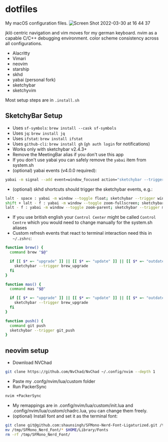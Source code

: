# dotfiles
My macOS configuration files.
![Screen Shot 2022-03-30 at 16 44 37](https://user-images.githubusercontent.com/22680421/160863687-d7ba7ef5-4001-452d-810d-36e99a75d372.png)

jklö centric navigation and vim moves for my german keyboard.
nvim as a capable C/C++ debugging environment.
color scheme consistency across all configurations.

* Alacritty
* Vimari
* neovim
* starship
* skhd
* yabai (personal fork)
* sketchybar
* sketchyvim

Most setup steps are in `.install.sh`

SketchyBar Setup
----------------------
* Uses `sf-symbols`: `brew install --cask sf-symbols`
* Uses `jq`: `brew install jq`
* Uses `ifstat`: `brew install ifstat`
* Uses `github-cli`: `brew install gh` (`gh auth login` for notifications)
* Works only with sketchybar v2.4.3+
* Remove the MeetingBar alias if you don't use this app
* If you don't use yabai you can safely remove the `yabai` item from system.sh
* (optional) yabai events (v4.0.0 required):
```bash
yabai -m signal --add event=window_focused action="sketchybar --trigger window_focus"
```
* (optional) skhd shortcuts should trigger the sketchybar events, e.g.:
```bash
lalt - space : yabai -m window --toggle float; sketchybar --trigger window_focus
shift + lalt - f : yabai -m window --toggle zoom-fullscreen; sketchybar --trigger monocle
lalt - f : yabai -m window --toggle zoom-parent; sketchybar --trigger monocle
```
* If you use british english your `Control Center` might be called  `Control Centre` which you would need to change manually for the system.sh aliases
* Custom refresh events that react to terminal interaction need this in `~/.zshrc`:
```bash
function brew() {
  command brew "$@" 

  if [[ $* =~ "upgrade" ]] || [[ $* =~ "update" ]] || [[ $* =~ "outdated" ]]; then
    sketchybar --trigger brew_upgrade
  fi
}

function mas() {
  command mas "$@" 

  if [[ $* =~ "upgrade" ]] || [[ $* =~ "update" ]] || [[ $* =~ "outdated" ]]; then
    sketchybar --trigger brew_upgrade
  fi
}

function push() {
  command git push
  sketchybar --trigger git_push
}
```

neovim setup
---------------
* Download NVChad
```bash
git clone https://github.com/NvChad/NvChad ~/.config/nvim --depth 1
```
* Paste my .confg/nvim/lua/custom folder
* Run PackerSync
```bash
nvim +PackerSync
```
* My remappings are in .config/nvim/lua/custom/init.lua and .config/nvim/lua/custom/chadrc.lua, you can change them freely.
* (optional) Install font and set it as the terminal font:
```bash
git clone git@github.com:shaunsingh/SFMono-Nerd-Font-Ligaturized.git /tmp/SFMono_Nerd_Font
mv /tmp/SFMono_Nerd_Font/* $HOME/Library/Fonts
rm -rf /tmp/SFMono_Nerd_Font/
```
